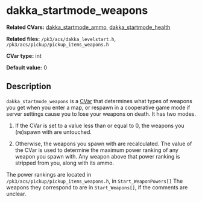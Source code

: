 # dakka\_startmode\_weapons

**Related CVars:** [dakka\_startmode\_ammo](dakka_startmode_ammo.md), [dakka\_startmode\_health](dakka_startmode_health.md)

**Related files:** `/pk3/acs/dakka_levelstart.h`, `/pk3/acs/pickup/pickup_items_weapons.h`

**CVar type:** int

**Default value:** 0

## Description

`dakka_startmode_weapons` is a [CVar](../cvars.md) that determines what types of
weapons you get when you enter a map, or respawn in a cooperative game mode if
server settings cause you to lose your weapons on death. It has two modes.

1. If the CVar is set to a value less than or equal to 0, the weapons you
    (re)spawn with are untouched.

2. Otherwise, the weapons you spawn with are recalculated. The value of the CVar
    is used to determine the maximum power ranking of any weapon you spawn with.
    Any weapon above that power ranking is stripped from you, along with its ammo.


The power rankings are located in `/pk3/acs/pickup/pickup_items_weapons.h`, in 
`Start_WeaponPowers[]` The weapons they correspond to are in `Start_Weapons[]`, if
the comments are unclear.
